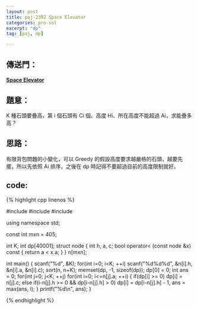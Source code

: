 ```yaml
---
layout: post
title: poj-2392 Space Elevator
categories: pro-sol
excerpt: "dp"
tag: [poj, dp]

---
```


## 傳送門：

#### [Space Elevator](http://poj.org/problem?id=2392)

## 題意：

K 種石頭要疊高，第 i 個石頭有 Ci 個、高度 Hi、所在高度不能超過 Ai，求能疊多高？  

## 思路：

有限背包問題的小變化，可以 Greedy 的假設高度要求越嚴格的石頭，越要先擺，所以先依照 Ai 排序，之後在 dp 時記得不要超過目前的高度限制就好。

## code:

{% highlight cpp linenos %}

#include <cstdio>
#include <cstring>
#include <algorithm>

using namespace std;

const int mxn = 405;

int K;
int dp[40001];
struct node {
  int h, a, c;
  bool operator< (const node &x) const {
    return a < x.a;
  }
} n[mxn];

int main() {
  scanf("%d", &K);
  for(int i=0; i<K; ++i) scanf("%d%d%d", &n[i].h, &n[i].a, &n[i].c);
  sort(n, n+K);
  memset(dp, -1, sizeof(dp));
  dp[0] = 0;
  int ans = 0;
  for(int j=0; j<K; ++j) for(int i=0; i<=n[j].a; ++i) {
    if(dp[i] >= 0) dp[i] = n[j].c;
    else if(i-n[j].h >= 0 && dp[i-n[j].h] > 0) 
      dp[i] = dp[i-n[j].h] - 1, ans = max(ans, i);
  }
  printf("%d\n", ans);
}

{% endhighlight %}
